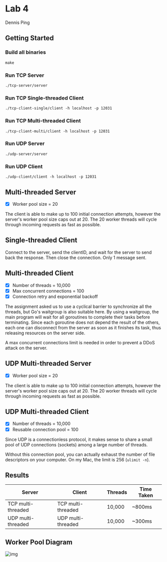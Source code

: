 # Lab 4

Dennis Ping

## Getting Started

### Build all binaries
```
make
```

### Run TCP Server
```
./tcp-server/server 
```

### Run TCP Single-threaded Client
```
./tcp-client-single/client -h localhost -p 12031
```

### Run TCP Multi-threaded Client
```
./tcp-client-multi/client -h localhost -p 12031
```

### Run UDP Server
```
./udp-server/server
```

### Run UDP Client
```
./udp-client/client -h localhost -p 12031
```

## Multi-threaded Server

- [x] Worker pool size = 20

The client is able to make up to 100 initial connection attempts, however the server's worker pool size caps out at 20. The 20 worker threads will cycle through incoming requests as fast as possible.

## Single-threaded Client

Connect to the server, send the clientID, and wait for the server to send back the response.
Then close the connection. Only 1 message sent.

## Multi-threaded Client

- [x] Number of threads = 10,000
- [x] Max concurrent connections = 100
- [x] Connection retry and exponential backoff

The assignment asked us to use a cyclical barrier to synchronize all the threads, but Go's waitgroup is also suitable here. By using a waitgroup, the main program will wait for all goroutines to complete their tasks before terminating. Since each goroutine does not depend the result of the others, each one can disconnect from the server as soon as it finishes its task, thus releasing resources on the server side.

A max concurrent connections limit is needed in order to prevent a DDoS attack on the server.

## UDP Multi-threaded Server

- [x] Worker pool size = 20

The client is able to make up to 100 initial connection attempts, however the server's worker pool size caps out at 20. The 20 worker threads will cycle through incoming requests as fast as possible.

## UDP Multi-threaded Client

- [x] Number of threads = 10,000
- [x] Reusable connection pool = 100

Since UDP is a connectionless protocol, it makes sense to share a small pool of UDP connections (sockets) among a large number of threads.

Without this connection pool, you can actually exhaust the number of file descriptors on your computer. On my Mac, the limit is 256  (`ulimit -n`).

## Results

| Server             | Client             | Threads | Time Taken |
| ------------------ | ------------------ | ------- | ---------- |
| TCP multi-threaded | TCP multi-threaded | 10,000  | ~800ms     |
| UDP multi-threaded | UDP multi-threaded | 10,000  | ~300ms     |

## Worker Pool Diagram

![img](https://miro.medium.com/v2/resize:fit:1400/format:webp/1*xe4DmSW7U1PNY8vzryKZ6Q.png)